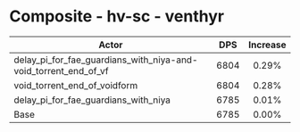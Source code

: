 # Composite - hv-sc - venthyr
| Actor | DPS | Increase |
|---|:---:|:---:|
|delay_pi_for_fae_guardians_with_niya-and-void_torrent_end_of_vf|6804|0.29%|
|void_torrent_end_of_voidform|6804|0.28%|
|delay_pi_for_fae_guardians_with_niya|6785|0.01%|
|Base|6785|0.00%|
